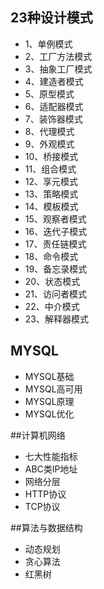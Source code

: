 ## 23种设计模式
- 1、单例模式
- 2、工厂方法模式
- 3、抽象工厂模式
- 4、建造者模式
- 5、原型模式
- 6、适配器模式
- 7、装饰器模式
- 8、代理模式 
- 9、外观模式
- 10、桥接模式
- 11、组合模式
- 12、享元模式
- 13、策略模式
- 14、模板模式
- 15、观察者模式
- 16、迭代子模式
- 17、责任链模式
- 18、命令模式
- 19、备忘录模式
- 20、状态模式
- 21、访问者模式
- 22、中介模式
- 23、解释器模式

## MYSQL
- MYSQL基础
- MYSQL高可用
- MYSQL原理 
- MYSQL优化 

##计算机网络
- 七大性能指标
- ABC类IP地址
- 网络分层
- HTTP协议
- TCP协议

##算法与数据结构
- 动态规划
- 贪心算法
- 红黑树

